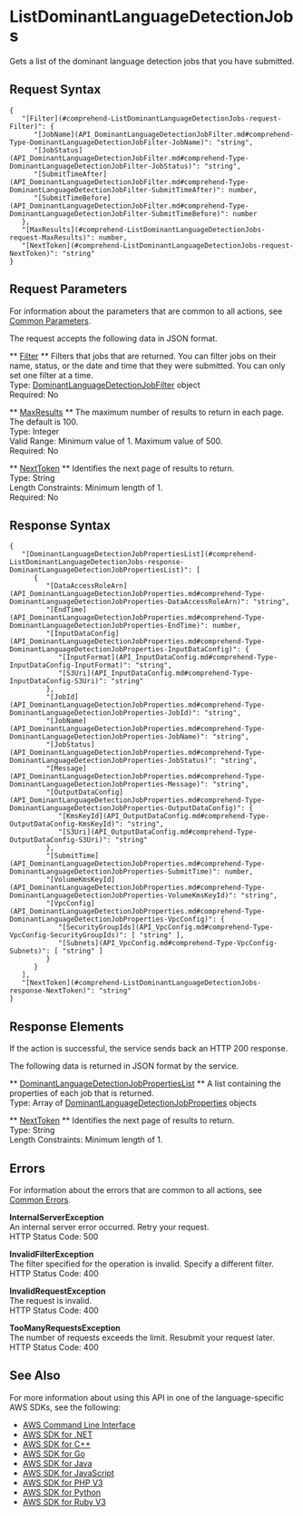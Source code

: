 # ListDominantLanguageDetectionJobs<a name="API_ListDominantLanguageDetectionJobs"></a>

Gets a list of the dominant language detection jobs that you have submitted\.

## Request Syntax<a name="API_ListDominantLanguageDetectionJobs_RequestSyntax"></a>

```
{
   "[Filter](#comprehend-ListDominantLanguageDetectionJobs-request-Filter)": { 
      "[JobName](API_DominantLanguageDetectionJobFilter.md#comprehend-Type-DominantLanguageDetectionJobFilter-JobName)": "string",
      "[JobStatus](API_DominantLanguageDetectionJobFilter.md#comprehend-Type-DominantLanguageDetectionJobFilter-JobStatus)": "string",
      "[SubmitTimeAfter](API_DominantLanguageDetectionJobFilter.md#comprehend-Type-DominantLanguageDetectionJobFilter-SubmitTimeAfter)": number,
      "[SubmitTimeBefore](API_DominantLanguageDetectionJobFilter.md#comprehend-Type-DominantLanguageDetectionJobFilter-SubmitTimeBefore)": number
   },
   "[MaxResults](#comprehend-ListDominantLanguageDetectionJobs-request-MaxResults)": number,
   "[NextToken](#comprehend-ListDominantLanguageDetectionJobs-request-NextToken)": "string"
}
```

## Request Parameters<a name="API_ListDominantLanguageDetectionJobs_RequestParameters"></a>

For information about the parameters that are common to all actions, see [Common Parameters](CommonParameters.md)\.

The request accepts the following data in JSON format\.

 ** [Filter](#API_ListDominantLanguageDetectionJobs_RequestSyntax) **   <a name="comprehend-ListDominantLanguageDetectionJobs-request-Filter"></a>
Filters that jobs that are returned\. You can filter jobs on their name, status, or the date and time that they were submitted\. You can only set one filter at a time\.  
Type: [DominantLanguageDetectionJobFilter](API_DominantLanguageDetectionJobFilter.md) object  
Required: No

 ** [MaxResults](#API_ListDominantLanguageDetectionJobs_RequestSyntax) **   <a name="comprehend-ListDominantLanguageDetectionJobs-request-MaxResults"></a>
The maximum number of results to return in each page\. The default is 100\.  
Type: Integer  
Valid Range: Minimum value of 1\. Maximum value of 500\.  
Required: No

 ** [NextToken](#API_ListDominantLanguageDetectionJobs_RequestSyntax) **   <a name="comprehend-ListDominantLanguageDetectionJobs-request-NextToken"></a>
Identifies the next page of results to return\.  
Type: String  
Length Constraints: Minimum length of 1\.  
Required: No

## Response Syntax<a name="API_ListDominantLanguageDetectionJobs_ResponseSyntax"></a>

```
{
   "[DominantLanguageDetectionJobPropertiesList](#comprehend-ListDominantLanguageDetectionJobs-response-DominantLanguageDetectionJobPropertiesList)": [ 
      { 
         "[DataAccessRoleArn](API_DominantLanguageDetectionJobProperties.md#comprehend-Type-DominantLanguageDetectionJobProperties-DataAccessRoleArn)": "string",
         "[EndTime](API_DominantLanguageDetectionJobProperties.md#comprehend-Type-DominantLanguageDetectionJobProperties-EndTime)": number,
         "[InputDataConfig](API_DominantLanguageDetectionJobProperties.md#comprehend-Type-DominantLanguageDetectionJobProperties-InputDataConfig)": { 
            "[InputFormat](API_InputDataConfig.md#comprehend-Type-InputDataConfig-InputFormat)": "string",
            "[S3Uri](API_InputDataConfig.md#comprehend-Type-InputDataConfig-S3Uri)": "string"
         },
         "[JobId](API_DominantLanguageDetectionJobProperties.md#comprehend-Type-DominantLanguageDetectionJobProperties-JobId)": "string",
         "[JobName](API_DominantLanguageDetectionJobProperties.md#comprehend-Type-DominantLanguageDetectionJobProperties-JobName)": "string",
         "[JobStatus](API_DominantLanguageDetectionJobProperties.md#comprehend-Type-DominantLanguageDetectionJobProperties-JobStatus)": "string",
         "[Message](API_DominantLanguageDetectionJobProperties.md#comprehend-Type-DominantLanguageDetectionJobProperties-Message)": "string",
         "[OutputDataConfig](API_DominantLanguageDetectionJobProperties.md#comprehend-Type-DominantLanguageDetectionJobProperties-OutputDataConfig)": { 
            "[KmsKeyId](API_OutputDataConfig.md#comprehend-Type-OutputDataConfig-KmsKeyId)": "string",
            "[S3Uri](API_OutputDataConfig.md#comprehend-Type-OutputDataConfig-S3Uri)": "string"
         },
         "[SubmitTime](API_DominantLanguageDetectionJobProperties.md#comprehend-Type-DominantLanguageDetectionJobProperties-SubmitTime)": number,
         "[VolumeKmsKeyId](API_DominantLanguageDetectionJobProperties.md#comprehend-Type-DominantLanguageDetectionJobProperties-VolumeKmsKeyId)": "string",
         "[VpcConfig](API_DominantLanguageDetectionJobProperties.md#comprehend-Type-DominantLanguageDetectionJobProperties-VpcConfig)": { 
            "[SecurityGroupIds](API_VpcConfig.md#comprehend-Type-VpcConfig-SecurityGroupIds)": [ "string" ],
            "[Subnets](API_VpcConfig.md#comprehend-Type-VpcConfig-Subnets)": [ "string" ]
         }
      }
   ],
   "[NextToken](#comprehend-ListDominantLanguageDetectionJobs-response-NextToken)": "string"
}
```

## Response Elements<a name="API_ListDominantLanguageDetectionJobs_ResponseElements"></a>

If the action is successful, the service sends back an HTTP 200 response\.

The following data is returned in JSON format by the service\.

 ** [DominantLanguageDetectionJobPropertiesList](#API_ListDominantLanguageDetectionJobs_ResponseSyntax) **   <a name="comprehend-ListDominantLanguageDetectionJobs-response-DominantLanguageDetectionJobPropertiesList"></a>
A list containing the properties of each job that is returned\.  
Type: Array of [DominantLanguageDetectionJobProperties](API_DominantLanguageDetectionJobProperties.md) objects

 ** [NextToken](#API_ListDominantLanguageDetectionJobs_ResponseSyntax) **   <a name="comprehend-ListDominantLanguageDetectionJobs-response-NextToken"></a>
Identifies the next page of results to return\.  
Type: String  
Length Constraints: Minimum length of 1\.

## Errors<a name="API_ListDominantLanguageDetectionJobs_Errors"></a>

For information about the errors that are common to all actions, see [Common Errors](CommonErrors.md)\.

 **InternalServerException**   
An internal server error occurred\. Retry your request\.  
HTTP Status Code: 500

 **InvalidFilterException**   
The filter specified for the operation is invalid\. Specify a different filter\.  
HTTP Status Code: 400

 **InvalidRequestException**   
The request is invalid\.  
HTTP Status Code: 400

 **TooManyRequestsException**   
The number of requests exceeds the limit\. Resubmit your request later\.  
HTTP Status Code: 400

## See Also<a name="API_ListDominantLanguageDetectionJobs_SeeAlso"></a>

For more information about using this API in one of the language\-specific AWS SDKs, see the following:
+  [AWS Command Line Interface](https://docs.aws.amazon.com/goto/aws-cli/comprehend-2017-11-27/ListDominantLanguageDetectionJobs) 
+  [AWS SDK for \.NET](https://docs.aws.amazon.com/goto/DotNetSDKV3/comprehend-2017-11-27/ListDominantLanguageDetectionJobs) 
+  [AWS SDK for C\+\+](https://docs.aws.amazon.com/goto/SdkForCpp/comprehend-2017-11-27/ListDominantLanguageDetectionJobs) 
+  [AWS SDK for Go](https://docs.aws.amazon.com/goto/SdkForGoV1/comprehend-2017-11-27/ListDominantLanguageDetectionJobs) 
+  [AWS SDK for Java](https://docs.aws.amazon.com/goto/SdkForJava/comprehend-2017-11-27/ListDominantLanguageDetectionJobs) 
+  [AWS SDK for JavaScript](https://docs.aws.amazon.com/goto/AWSJavaScriptSDK/comprehend-2017-11-27/ListDominantLanguageDetectionJobs) 
+  [AWS SDK for PHP V3](https://docs.aws.amazon.com/goto/SdkForPHPV3/comprehend-2017-11-27/ListDominantLanguageDetectionJobs) 
+  [AWS SDK for Python](https://docs.aws.amazon.com/goto/boto3/comprehend-2017-11-27/ListDominantLanguageDetectionJobs) 
+  [AWS SDK for Ruby V3](https://docs.aws.amazon.com/goto/SdkForRubyV3/comprehend-2017-11-27/ListDominantLanguageDetectionJobs) 